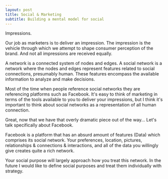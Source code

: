 ```yaml
---
layout: post
title: Social & Marketing
subtitle: Building a mental model for social
---
```


Impressions.

Our job as marketers is to deliver an impression. The impression is the vehicle through which we attempt to shape consumer perception of the brand. And not all impressions are received equally.

A network is a connected system of nodes and edges. A social network is a network where the nodes and edges represent features related to social connections, presumably human. These features encompass the available information to analyze and make decisions. 

Most of the time when people reference social networks they are referencing platforms such as Facebook. It's easy to think of marketing in terms of the tools available to you to deliver your impressions, but I think it's important to think about social networks as a representation of all human connection. 

Great, now that we have that overly dramatic piece out of the way... Let's talk specifically about Facebook. 

Facebook is a platform that has an absurd amount of features (Data) which comprises its social network. Your preferences, location, pictures, relationships & connections & interactions, and all of the data you willingly give creates quite a rich network. 

Your social purpose will largely approach how you treat this network. In the future I would like to define social purposes and treat them individually with strategy. 

